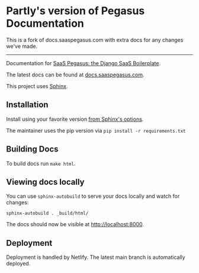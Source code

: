 # Partly's version of Pegasus Documentation

This is a fork of docs.saaspegasus.com with extra docs for any changes we've made. 

---


Documentation for [SaaS Pegasus: the Django SaaS Boilerplate](https://www.saaspegasus.com/).

The latest docs can be found at [docs.saaspegasus.com](https://docs.saaspegasus.com/).

This project uses [Sphinx](https://www.sphinx-doc.org/).

## Installation

Install using your favorite version [from Sphinx's options](https://www.sphinx-doc.org/en/master/usage/installation.html).

The maintainer uses the pip version via `pip install -r requirements.txt`

## Building Docs

To build docs run `make html`.

## Viewing docs locally

You can use `sphinx-autobuild` to serve your docs locally and watch for changes:

```
sphinx-autobuild . _build/html/
```

The docs should now be visible at [http://localhost:8000](http://localhost:8000).

## Deployment

Deployment is handled by Netlify. The latest main branch is automatically deployed.

